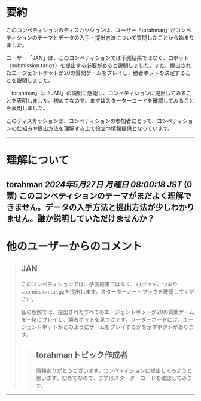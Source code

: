 # 要約 
このコンペティションのディスカッションは、ユーザー「torahman」がコンペティションのテーマとデータの入手・提出方法について質問したことから始まりました。

ユーザー「JAN」は、このコンペティションでは予測結果ではなく、ロボット（submission.tar.gz）を提出する必要があると説明しました。また、提出されたエージェントボットが20の質問ゲームをプレイし、勝者ボットを決定することを説明しました。

「torahman」は「JAN」の説明に感謝し、コンペティションに提出してみることを表明しました。初めてなので、まずはスターターコードを確認してみることを表明しました。

このディスカッションは、コンペティションの参加者にとって、コンペティションの仕組みや提出方法を理解する上で役立つ情報提供となっています。


---
# 理解について
**torahman** *2024年5月27日 月曜日 08:00:18 JST* (0票)
このコンペティションのテーマがまだよく理解できません。データの入手方法と提出方法が少しわかりません。誰か説明していただけませんか？
---
# 他のユーザーからのコメント
> ## JAN
> 
> このコンペティションでは、予測結果ではなく、ロボット、つまりsubmission.tar.gzを提出します。スターターノートブックを確認してください。
> 
> 私の理解では、提出されたすべてのエージェントボットが20の質問ゲームを一緒にプレイし、勝者ボットを見つけます。リーダーボードには、エージェントボットがどのようにゲームをプレイするかを示すボタンがあります。
> 
> 
> 
> > ## torahmanトピック作成者
> > 
> > 情報ありがとうございます。コンペティションに提出してみようと思います。初めてなので、まずはスターターコードを確認してみます。
> > 
> > 
> > 
--- 

